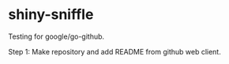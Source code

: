 # shiny-sniffle
Testing for google/go-github.

Step 1: Make repository and add README from github web client.
